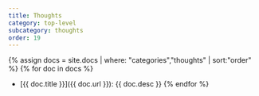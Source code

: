 ```yaml
---
title: Thoughts
category: top-level
subcategory: thoughts
order: 19
---
```


{% assign docs = site.docs | where: "categories","thoughts" | sort:"order" %}
{% for doc in docs %}
* [{{ doc.title }}]({{ doc.url }}): {{ doc.desc }}
{% endfor %}
